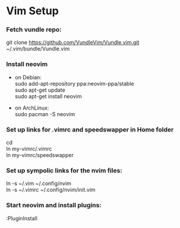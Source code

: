 # Vim Setup

###  Fetch vundle repo:
git clone https://github.com/VundleVim/Vundle.vim.git ~/.vim/bundle/Vundle.vim

###  Install neovim 

  * on Debian:  
  sudo add-apt-repository ppa:neovim-ppa/stable  
  sudo apt-get update  
  sudo apt-get install neovim  

  * on ArchLinux:  
  sudo pacman -S neovim  

###  Set up links for .vimrc and speedswapper in Home folder
cd  
ln my-vimrc/.vimrc  
ln my-vimrc/speedswapper  

###  Set up sympolic links for the nvim files:
ln -s ~/.vim ~/.config/nvim  
ln -s ~/.vimrc ~/.config/nvim/init.vim  

###  Start neovim and install plugins: 
:PluginInstall  
